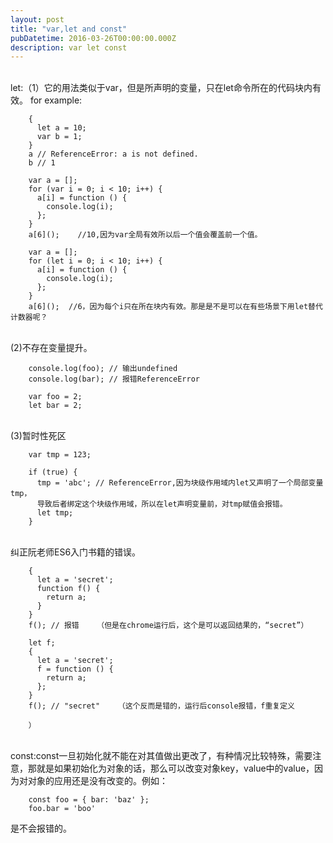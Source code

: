 ```yaml
---
layout: post
title: "var,let and const"
pubDatetime: 2016-03-26T00:00:00.000Z
description: var let const
---
```


<br>let:（1）它的用法类似于var，但是所声明的变量，只在let命令所在的代码块内有效。
for example:

        {
          let a = 10;
          var b = 1;
        }
        a // ReferenceError: a is not defined.
        b // 1

        var a = [];
        for (var i = 0; i < 10; i++) {
          a[i] = function () {
            console.log(i);
          };
        }
        a[6]();    //10,因为var全局有效所以后一个值会覆盖前一个值。

        var a = [];
        for (let i = 0; i < 10; i++) {
          a[i] = function () {
            console.log(i);
          };
        }
        a[6]();  //6，因为每个i只在所在块内有效。那是是不是可以在有些场景下用let替代计数器呢？

<br>(2)不存在变量提升。

        console.log(foo); // 输出undefined
        console.log(bar); // 报错ReferenceError

        var foo = 2;
        let bar = 2;

<br>(3)暂时性死区

        var tmp = 123;

        if (true) {
          tmp = 'abc'; // ReferenceError,因为块级作用域内let又声明了一个局部变量tmp，
          导致后者绑定这个块级作用域，所以在let声明变量前，对tmp赋值会报错。
          let tmp;
        }

<br>纠正阮老师ES6入门书籍的错误。

        {
          let a = 'secret';
          function f() {
            return a;
          }
        }
        f(); // 报错    （但是在chrome运行后，这个是可以返回结果的，“secret”）

        let f;
        {
          let a = 'secret';
          f = function () {
            return a;
          };
        }
        f(); // "secret"    （这个反而是错的，运行后console报错，f重复定义

        ）

<br>const:const一旦初始化就不能在对其值做出更改了，有种情况比较特殊，需要注意，那就是如果初始化为对象的话，那么可以改变对象key，value中的value，因为对对象的应用还是没有改变的。例如：

        const foo = { bar: 'baz' };
        foo.bar = 'boo'

是不会报错的。
